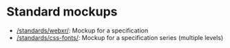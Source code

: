 # Standard mockups

* [/standards/webxr/](https://w3c.github.io/standards-mockups/standards/webxr/): Mockup for a specification
* [/standards/css-fonts/](https://w3c.github.io/standards-mockups/standards/css-fonts/): Mockup for a specification series (multiple levels)
